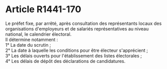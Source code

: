 # Article R1441-170

  
Le préfet fixe, par arrêté, après consultation des représentants locaux des organisations d'employeurs et de salariés représentatives au niveau national, le calendrier électoral.   
Il détermine notamment :   
1° La date du scrutin ;   
2° La date à laquelle les conditions pour être électeur s'apprécient ;   
3° Les délais ouverts pour l'établissement des listes électorales ;   
4° Les délais de dépôt des déclarations de candidatures.
